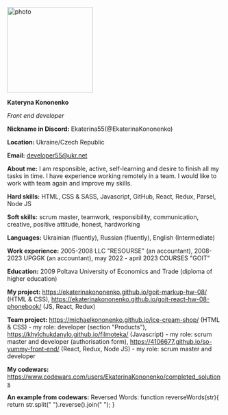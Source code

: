 <img src="20221120_163147.jpg" alt="photo" width="200"/>

**Kateryna Kononenko**

_Front end developer_

**Nickname in Discord:** Ekaterina55(@EkaterinaKononenko)

**Location:** Ukraine/Czech Republic

**Email:** developer55@ukr.net

**About me:** I am responsible, active, self-learning and desire to finish all my tasks in time. I have experience working remotely in a team. I would like to work with team again and improve my skills.

**Hard skills:** HTML, CSS & SASS, Javascript, GitHub, React, Redux, Parsel, Node JS

**Soft skills:** scrum master, teamwork, responsibility, communication, creative, positive attitude, honest, hardworking

**Languages:** Ukrainian (fluently), Russian (fluently), English (Intermediate)

**Work experience:** 2005-2008 LLC "RESOURSE" (an accountant), 2008-2023 UPGGK (an accountant), may 2022 - april 2023 COURSES "GOIT"

**Education:** 2009 Poltava University of Economics and Trade (diploma of higher education)

**My project:** https://ekaterinakononenko.github.io/goit-markup-hw-08/ (HTML & CSS),
https://ekaterinakononenko.github.io/goit-react-hw-08-phonebook/ (JS, React, Redux)

**Team project:** https://michaelkononenko.github.io/ice-cream-shop/ (HTML & CSS) - my role: developer (section "Products"),
https://khylchukdanylo.github.io/filmoteka/ (Javascript) - my role: scrum master and developer (authorisation form), https://4106677.github.io/so-yummy-front-end/ (React, Redux, Node JS) - my role: scrum master and developer

**My codewars:** https://www.codewars.com/users/EkaterinaKononenko/completed_solutions

**An example from codewars:** Reversed Words: function reverseWords(str){
return str.split(" ").reverse().join(" ");
}
